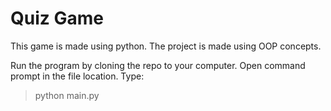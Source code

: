 # Quiz Game

This game is made using python. The project is made using OOP concepts.

Run the program by cloning the repo to your computer. Open command prompt in the file location. Type:

> python main.py
